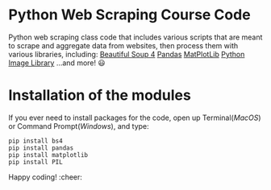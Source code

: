 # Python Web Scraping Course Code
Python web scraping class code that includes various scripts that are meant to scrape 
and aggregate data from websites, then process them with various libraries, including: 
[Beautiful Soup 4](https://www.crummy.com/software/BeautifulSoup/bs4/doc/) 
[Pandas](https://pandas.pydata.org/)
[MatPlotLib](https://matplotlib.org/)
[Python Image Library](https://pypi.org/project/Pillow/)
...and more! :smiley:

# Installation of the modules
If you ever need to install packages for the code, open up Terminal(*MacOS*) or Command Prompt(*Windows*), and type:
```
pip install bs4
pip install pandas
pip install matplotlib
pip install PIL
```
Happy coding! :cheer:
